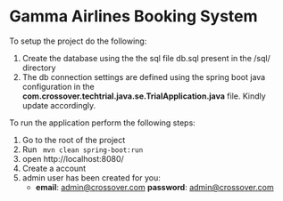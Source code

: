 # Gamma Airlines Booking System

To setup the project do the following: 
1. Create the database using the the sql file db.sql present in the /sql/ directory
2. The db connection settings are defined using the spring boot java configuration in the **com.crossover.techtrial.java.se.TrialApplication.java** file. Kindly update accordingly.

To run the application perform the following steps:
1. Go to the root of the project
2. Run ``` mvn clean spring-boot:run``` 
3. open http://localhost:8080/
4. Create a account
5. admin user has been created for you:  
    * **email**: admin@crossover.com **password**: admin@crossover.com
